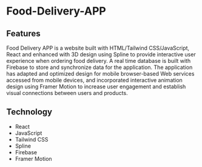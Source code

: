 # Food-Delivery-APP
## Features
Food Delivery APP is a website built with HTML/Tailwind CSS/JavaScript, React and enhanced with 3D design using Spline to provide interactive user experience when ordering food delivery.
A real time database is built with Firebase to store and synchronize data for the application.
The application has adapted and optimized design for mobile browser-based Web services accessed from mobile devices, and incorporated interactive animation design using Framer Motion to increase user engagement and establish visual
connections between users and products.

## Technology
* React
* JavaScript
* Tailwind CSS
* Spline
* Firebase 
* Framer Motion
